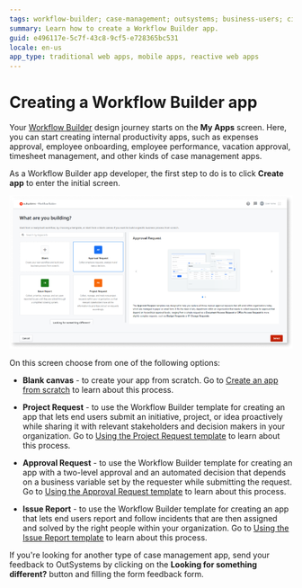 ```yaml
---
tags: workflow-builder; case-management; outsystems; business-users; citizen-developers; citizen-dev; workflow
summary: Learn how to create a Workflow Builder app.
guid: e496117e-5c7f-43c8-9cf5-e728365bc531
locale: en-us
app_type: traditional web apps, mobile apps, reactive web apps
---
```


# Creating a Workflow Builder app

Your [Workflow Builder](http://workflowbuilder.outsystems.com/) design journey starts on the **My Apps** screen. Here, you can start creating internal productivity apps, such as expenses approval, employee onboarding, employee performance, vacation approval, timesheet management, and other kinds of case management apps.

As a Workflow Builder app developer, the first step to do is to click **Create app** to enter the initial screen.

![Creating a Workflow Builder app from scratch or templates](images/wfb-templates-screen.png)

On this screen choose from one of the following options:

* **Blank canvas** - to create your app from scratch. Go to [Create an app from scratch](how-create-app-from-scratch.md) to learn about this process.

* **Project Request** - to use the Workflow Builder template for creating an app that lets end users submit an initiative, project, or idea proactively while sharing it with relevant stakeholders and decision makers in your organization. Go to [Using the Project Request template](how-project-request-template.md) to learn about this process.

* **Approval Request** - to use the Workflow Builder template for creating an app with a two-level approval and an automated decision that depends on a business variable set by the requester while submitting the request. Go to [Using the Approval Request template](how-approval-request-template.md) to learn about this process.

* **Issue Report** - to use the Workflow Builder template for creating an app that lets end users report and follow incidents that are then assigned and solved by the right people within your organization. Go to [Using the Issue Report template](how-issue-report-template.md) to learn about this process.

<div class="info" markdown="1">

If you're looking for another type of case management app, send your feedback to OutSystems by clicking on the **Looking for something different?** button and filling the form feedback form.

</div>

